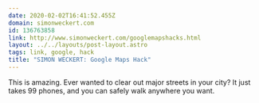 ```yaml
---
date: 2020-02-02T16:41:52.455Z
domain: simonweckert.com
id: 136763858
link: http://www.simonweckert.com/googlemapshacks.html
layout: ../../layouts/post-layout.astro
tags: link, google, hack
title: "SIMON WECKERT: Google Maps Hack"
---
```


This is amazing. Ever wanted to clear out major streets in your city? It just takes 99 phones, and you can safely walk anywhere you want.
